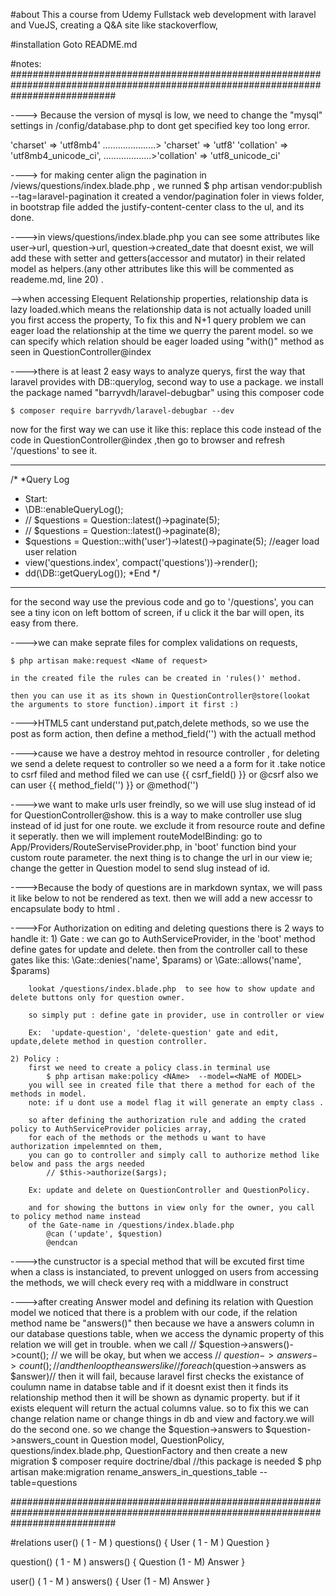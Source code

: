 #about
This a course from Udemy Fullstack web development with laravel and VueJS, creating a Q&A site like stackoverflow,

#installation
Goto README.md


#notes:
###################################################################################################################################

----> Because the version of mysql is low, we need to change the "mysql" settings in  /config/database.php to dont get specified key too long error.

'charset' => 'utf8mb4'             .....................> 'charset' => 'utf8'
'collation' => 'utf8mb4_unicode_ci', ...................>'collation' => 'utf8_unicode_ci'


----> for making center align the pagination in /views/questions/index.blade.php , we runned 
$ php artisan vendor:publish --tag=laravel-pagination
it created a vendor/pagination foler in views folder, in bootstrap file added the justify-content-center class to the ul,
and its done.


---->in views/questions/index.blade.php you can see some attributes like user->url, question->url, question->created_date that
doesnt exist, we will add these with setter and getters(accessor and mutator)
 in their related model as helpers.(any other attributes like this will be commented as
 reademe.md, line 20) .


 -->when accessing Elequent Relationship properties, relationship data is lazy loaded.which means the relationship
  data is not actually loaded unill you first access the property,
  To fix this and N+1 query problem we can eager load the relationship at the time we querry the parent model.
  so we can specify which relation should be eager loaded using  "with()" method as seen in QuestionController@index



---->there is at least 2 easy ways to analyze querys, first the way that laravel provides with DB::querylog,
second way to use a package.
we install the package named "barryvdh/laravel-debugbar" using this composer code

    $ composer require barryvdh/laravel-debugbar --dev

now for the first way we can use it like this: 
replace this code instead of the code in QuestionController@index ,then go to browser and refresh '/questions' to see it.

***
/*
*Query Log
* Start:
*    \DB::enableQueryLog();
*    // $questions = Question::latest()->paginate(5);
*    // $questions = Question::latest()->paginate(8);
*    $questions = Question::with('user')->latest()->paginate(5); //eager load user relation 
*    view('questions.index', compact('questions'))->render();
*    dd(\DB::getQueryLog());
*End
*/
***

for the second way use the previous code and go to '/questions',
you can see a tiny icon on left bottom of screen, if u click it the bar will open,
its easy from there.



---->we can make seprate files for complex validations on requests, 

    $ php artisan make:request <Name of request>

    in the created file the rules can be created in 'rules()' method.

    then you can use it as its shown in QuestionController@store(lookat the arguments to store function).import it first :)



---->HTML5 cant understand put,patch,delete methods, so we use the post as form action,
    then define a method_field('') with the actuall method



---->cause we have a destroy mehtod in resource controller , for deleting  we send a delete request to controller
    so we need a a form for it .take notice to csrf filed and method filed
    we can use {{ csrf_field() }} or @csrf 
    also we can user {{ method_field('') }}  or @method('')


---->we want to make urls user freindly, so we will use slug instead of id for QuestionController@show.
    this is a way to make controller use slug instead of id just for one route.
    we exclude it from resource route and define it seperatly.
    then we will implement routeModelBinding:
    go to App/Providers/RouteServiseProvider.php, in 'boot' function bind your custom route parameter.
    the next thing is to change the url in our view ie; change the getter in Question model to send slug instead of id.



---->Because the body of questions are in markdown syntax, we will pass it like below to not be rendered as text.
    then we will add a new accessr to encapsulate body to html .



---->For Authorization on editing and deleting questions there is 2 ways to handle it: 
    1) Gate :
        we can go to AuthServiceProvider, in the 'boot' method define gates for update and delete.
        then from the controller call to these gates like this: 
            \Gate::denies('name', $params)  or \Gate::allows('name', $params) 
        
        lookat /questions/index.blade.php  to see how to show update and delete buttons only for question owner.

        so simply put : define gate in provider, use in controller or view

        Ex:  'update-question', 'delete-question' gate and edit, update,delete method in question controller.

    2) Policy :
        first we need to create a policy class.in terminal use 
            $ php artisan make:policy <NAme>  --model=<NaME of MODEL>
        you will see in created file that there a method for each of the methods in model.
        note: if u dont use a model flag it will generate an empty class .

        so after defining the authorization rule and adding the crated policy to AuthServiceProvider policies array,
        for each of the methods or the methods u want to have authorization impelemnted on them,
        you can go to controller and simply call to authorize method like below and pass the args needed
            // $this->authorize($args);
        
        Ex: update and delete on QuestionController and QuestionPolicy.

        and for showing the buttons in view only for the owner, you call to policy method name instead 
        of the Gate-name in /questions/index.blade.php 
            @can ('update', $question)
            @endcan



---->the cunstructor is a special method that will be excuted first time when a class is instanciated,
    to prevent unlogged on users from accessing the methods, we will check every req with a middlware in construct

---->after creating Answer model and defining its relation with Question model we noticed that there is a problem with our code,
    if the relation method name be "answers()" then because we have a answers column in our database questions table,
    when we access the dynamic property of this relation we will get in trouble.
    when we call // $question->answers()->count(); // we will be okay, but when we access 
    // $question->answers->count();// and then loop the answers like //foreach ($question->answers as $answer)// then it will fail,
    because laravel first checks the existance of coulumn name in databse table and if it doesnt exist then it finds
    its relationship method then it will be shown as dynamic property. but if it exists elequent will return the actual 
    columns value.
    so to fix this we can change relation name or change things in db and view and factory.we will do the second one.
    so we change the $question->answers to $question->answers_count  in Question model, 
    QuestionPolicy, questions/index.blade.php, QuestionFactory
    and then create a new migration 
        $ composer require doctrine/dbal //this package is needed
        $ php artisan make:migration rename_answers_in_questions_table --table=questions

###################################################################################################################################

#relations
user() ( 1 - M ) questions() { User ( 1 - M ) Question }

question() ( 1 - M ) answers() { Question (1 - M) Answer }

user() ( 1 - M ) answers() { User (1 - M) Answer }
